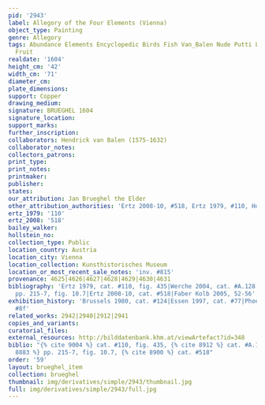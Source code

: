 ```yaml
---
pid: '2943'
label: Allegory of the Four Elements (Vienna)
object_type: Painting
genre: Allegory
tags: Abundance Elements Encyclopedic Birds Fish Van_Balen Nude Putti Landscape Flowers
  Fruit
realdate: '1604'
height_cm: '42'
width_cm: '71'
diameter_cm: 
plate_dimensions: 
support: Copper
drawing_medium: 
signature: BRUEGHEL 1604
signature_location: 
support_marks: 
further_inscription: 
collaborators: Hendrick van Balen (1575-1632)
collaborator_notes: 
collectors_patrons: 
print_type: 
print_notes: 
printmaker: 
publisher: 
states: 
our_attribution: Jan Brueghel the Elder
other_attribution_authorities: 'Ertz 2008-10, #518, Ertz 1979, #110, Honig database'
ertz_1979: '110'
ertz_2008: '518'
bailey_walker: 
hollstein_no: 
collection_type: Public
location_country: Austria
location_city: Vienna
location_collection: Kunsthistorisches Museum
location_or_most_recent_sale_notes: 'inv. #815'
provenance: 4625|4626|4627|4628|4629|4630|4631
bibliography: 'Ertz 1979, cat. #110, fig. 435|Werche 2004, cat. #A.128|Silver 2006,
  pp. 215-7, fig. 10.7|Ertz 2008-10, cat. #518|Faber Kolb 2005, 52-56'
exhibition_history: 'Brussels 1980, cat. #124|Essen 1997, cat. #77|Phoenix 1999, cat.
  #8f'
related_works: 2942|2940|2912|2941
copies_and_variants: 
curatorial_files: 
external_resources: http://bilddatenbank.khm.at/viewArtefact?id=348
biblio: "{% cite 9004 %} cat. #110, fig. 435, {% cite 8912 %} cat. #A.128, {% cite
  8883 %} pp. 215-7, fig. 10.7, {% cite 8900 %} cat. #518"
order: '59'
layout: brueghel_item
collection: brueghel
thumbnail: img/derivatives/simple/2943/thumbnail.jpg
full: img/derivatives/simple/2943/full.jpg
---
```


